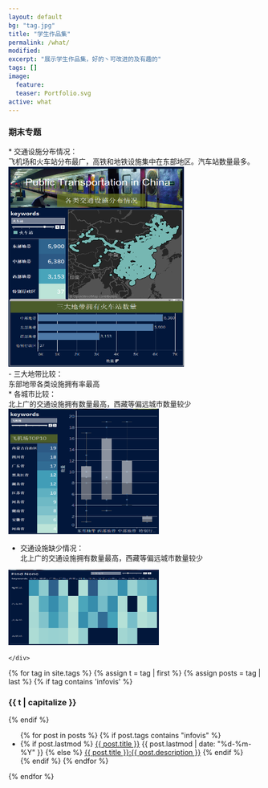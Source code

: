 ```yaml
---
layout: default
bg: "tag.jpg"
title: "学生作品集"
permalink: /what/
modified:
excerpt: "展示学生作品集，好的丶可改进的及有趣的"
tags: []
image: 
  feature: 
  teaser: Portfolio.svg
active: what
---
```



<html class="no-js" lang="zh-CN">
<head>
	<meta charset="utf-8">
	<meta name="viewport" content="width=device-width">
<link rel="stylesheet" href="/portfolio/style.css">
</head>
<body>
<h3>期末专题</h3>
<div class="flexbox-container">
	<div class="left" >
* 交通设施分布情况：<br>飞机场和火车站分布最广，高铁和地铁设施集中在东部地区。汽车站数量最多。
<img src="/portfolio/image/fenbu.jpg" alt="The picture of blog page" width="350px" height="400px">
<br>- 三大地带比较：<br>东部地带各类设施拥有率最高
	</div>
	<div class="right">
* 各城市比较：<br>北上广的交通设施拥有数量最高，西藏等偏远城市数量较少
<img src="/portfolio/image/shuliang.jpg" alt="The picture of blog page" width="300px" height="250px">

* 交通设施缺少情况：<br>北上广的交通设施拥有数量最高，西藏等偏远城市数量较少
<img src="/portfolio/image/none.jpg" alt="The picture of blog page" width="300px" height="150px">

	</div>
</div>
{% for tag in site.tags %}
  {% assign t = tag | first %}
  {% assign posts = tag | last %}
{% if tag contains 'infovis' %}
  <h3 class="category-key" id="{{ t | downcase }}">{{ t | capitalize }}</h3>
{% endif %}
  <ul class="year">
    {% for post in posts %}
      {% if post.tags contains "infovis" %}
        <li>
          {% if post.lastmod %}
            <a href="{{ post.url | relative_url}}">{{ post.title }}</a>
            <span class="date">{{ post.lastmod | date: "%d-%m-%Y"  }}</span>
          {% else %}
            <a class="infovis" href="{{ post.url | relative_url}}">{{ post.title }}:{{ post.description }}</a>
          {% endif %}
        </li>
      {% endif %}
    {% endfor %}
  </ul>
{% endfor %}
</body>
</html>